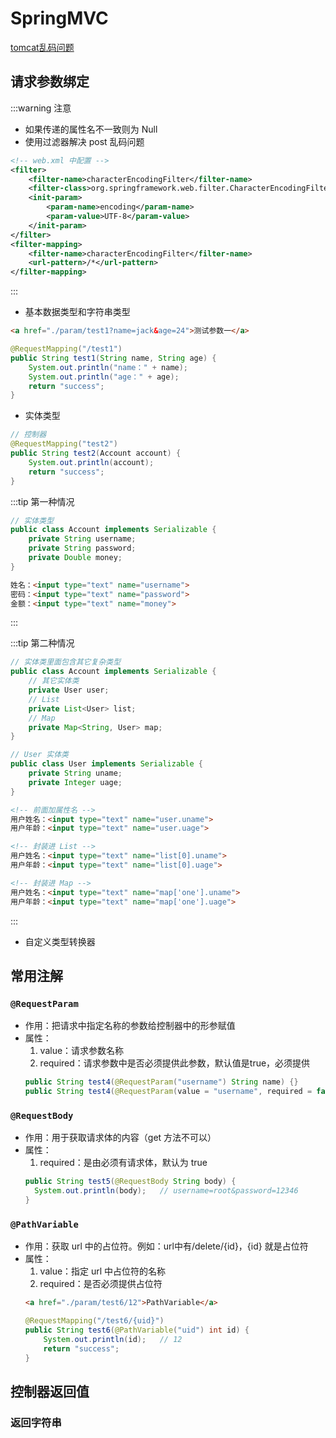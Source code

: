 # SpringMVC
[tomcat乱码问题](https://www.cnblogs.com/shej123/p/10312806.html)

## 请求参数绑定
:::warning 注意
- 如果传递的属性名不一致则为 Null
- 使用过滤器解决 post 乱码问题
```xml
<!-- web.xml 中配置 -->
<filter>
    <filter-name>characterEncodingFilter</filter-name>
    <filter-class>org.springframework.web.filter.CharacterEncodingFilter</filter-class>
    <init-param>
        <param-name>encoding</param-name>
        <param-value>UTF-8</param-value>
    </init-param>
</filter>
<filter-mapping>
    <filter-name>characterEncodingFilter</filter-name>
    <url-pattern>/*</url-pattern>
</filter-mapping>
```
:::
- 基本数据类型和字符串类型
```html
<a href="./param/test1?name=jack&age=24">测试参数一</a>
```
```java
@RequestMapping("/test1")
public String test1(String name, String age) {
    System.out.println("name：" + name);
    System.out.println("age：" + age);
    return "success";
}
```

- 实体类型
```java
// 控制器
@RequestMapping("test2")
public String test2(Account account) {
    System.out.println(account);
    return "success";
}
```
:::tip 第一种情况
```java
// 实体类型
public class Account implements Serializable {
    private String username;
    private String password;
    private Double money;
}
```
```html
姓名：<input type="text" name="username">
密码：<input type="text" name="password">
金额：<input type="text" name="money">
```
:::

:::tip 第二种情况
```java
// 实体类里面包含其它复杂类型
public class Account implements Serializable {
    // 其它实体类
    private User user;
    // List
    private List<User> list;
    // Map
    private Map<String, User> map;
}
```
```java
// User 实体类
public class User implements Serializable {
    private String uname;
    private Integer uage;
}
```
```html
<!-- 前面加属性名 -->
用户姓名：<input type="text" name="user.uname">
用户年龄：<input type="text" name="user.uage">

<!-- 封装进 List -->
用户姓名：<input type="text" name="list[0].uname">
用户年龄：<input type="text" name="list[0].uage">

<!-- 封装进 Map -->
用户姓名：<input type="text" name="map['one'].uname">
用户年龄：<input type="text" name="map['one'].uage">
```
:::

- 自定义类型转换器

## 常用注解
### `@RequestParam`
- 作用：把请求中指定名称的参数给控制器中的形参赋值
- 属性：
    1. value：请求参数名称
    2. required：请求参数中是否必须提供此参数，默认值是true，必须提供
    ```java
    public String test4(@RequestParam("username") String name) {}
    public String test4(@RequestParam(value = "username", required = false) String name) {}
    ```

### `@RequestBody`
- 作用：用于获取请求体的内容（get 方法不可以）
- 属性：
    1. required：是由必须有请求体，默认为 true
    ```java
    public String test5(@RequestBody String body) {
      System.out.println(body);   // username=root&password=12346
    }
    ```
    
### `@PathVariable`
- 作用：获取 url 中的占位符。例如：url中有/delete/{id}，{id} 就是占位符
- 属性：
    1. value：指定 url 中占位符的名称
    2. required：是否必须提供占位符
    ```html
    <a href="./param/test6/12">PathVariable</a>
    ```
    ```java
    @RequestMapping("/test6/{uid}")
    public String test6(@PathVariable("uid") int id) {
        System.out.println(id);   // 12
        return "success";
    }
    ```

## 控制器返回值
### 返回字符串
